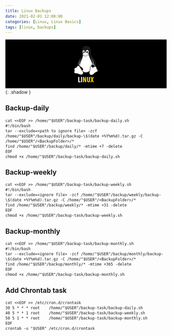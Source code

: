 ```yaml
---
title: Linux Backups
date: 2021-02-01 12:00:00
categories: [Linux, Linux Basics]
tags: [linux, backups]
---
```

<script defer data-domain="senad-d.github.io" src="https://plus.seki.ink/js/script.js"></script>

![](https://github.com/senad-d/senad-d.github.io/blob/main/_media/images/linux-banner.png?raw=true){: .shadow }

## Backup-daily
```shell
cat <<EOF >> /home/"$USER"/backup-task/backup-daily.sh
#!/bin/bash
tar --exclude=<path to ignore file> -zcf /home/"$USER"/backup/daily/backup-\$(date +%Y%m%d).tar.gz -C /home/"$USER"/<BackupFolder>/*
find /home/"$USER"/backup/daily/* -mtime +7 -delete
EOF
chmod +x /home/"$USER"/backup-task/backup-daily.sh
```

## Backup-weekly
```shell
cat <<EOF >> /home/"$USER"/backup-task/backup-weekly.sh
#!/bin/bash
tar --exclude=<ignore file> -zcf /home/"$USER"/backup/weekly/backup-\$(date +%Y%m%d).tar.gz -C /home/"$USER"/<BackupFolder>/*
find /home/"$USER"/backup/weekly/* -mtime +31 -delete
EOF
chmod +x /home/"$USER"/backup-task/backup-weekly.sh
```

## Backup-monthly
```shell
cat <<EOF >> /home/"$USER"/backup-task/backup-monthly.sh
#!/bin/bash
tar --exclude=<ignore file> -zcf /home/"$USER"/backup/monthly/backup-\$(date +%Y%m%d).tar.gz -C /home/"$USER"/<BackupFolder>/*
find /home/"$USER"/backup/monthly/* -mtime +365 -delete
EOF
chmod +x /home/"$USER"/backup-task/backup-monthly.sh
```

## Add Chrontab task
```shell
cat <<EOF >> /etc/cron.d/crontask 
30 5 * * * root    /home/"$USER"/backup-task/backup-daily.sh 
40 5 * * 1 root    /home/"$USER"/backup-task/backup-weekly.sh 
50 5 1 * * root    /home/"$USER"/backup-task/backup-monthly.sh 
EOF 
crontab -u "$USER" /etc/cron.d/crontask
```